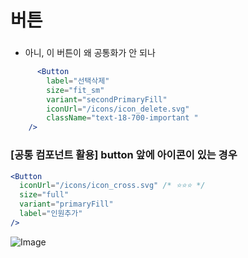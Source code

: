 # 버튼


### 


- 아니, 이 버튼이 왜 공통화가 안 되나 
```jsx
      <Button 
        label="선택삭제"
        size="fit_sm"
        variant="secondPrimaryFill"
        iconUrl="/icons/icon_delete.svg"
        className="text-18-700-important "
    />
```


### [공통 컴포넌트 활용] button 앞에 아이콘이 있는 경우
```jsx
<Button
  iconUrl="/icons/icon_cross.svg" /* ⭐⭐⭐ */
  size="full"
  variant="primaryFill"
  label="인원추가"
/>
```


![Image](https://i.imgur.com/D5RHnG7.png)